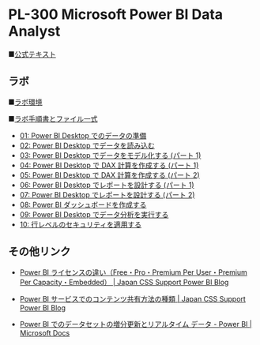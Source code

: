 # PL-300 Microsoft Power BI Data Analyst

■[公式テキスト](https://docs.microsoft.com/ja-jp/learn/certifications/courses/pl-300t00)

## ラボ

■[ラボ環境](https://aka.ms/lab-env)

■[ラボ手順書とファイル一式](https://github.com/sakkuru/PL-300-Microsoft-Power-BI-Data-Analyst.ja-jp)

* [01: Power BI Desktop でのデータの準備](https://github.com/sakkuru/PL-300-Microsoft-Power-BI-Data-Analyst.ja-jp/blob/main/Instructions/01-prepare-data-with-power-query-in-power-bi-desktop.md)
* [02: Power BI Desktop でデータを読み込む](https://github.com/sakkuru/PL-300-Microsoft-Power-BI-Data-Analyst.ja-jp/blob/main/Instructions/02-load-data-with-power-query-in-power-bi-desktop.md)
* [03: Power BI Desktop でデータをモデル化する (パート 1)](https://github.com/sakkuru/PL-300-Microsoft-Power-BI-Data-Analyst.ja-jp/blob/main/Instructions/03-configure-data-model-in-power-bi-desktop.md)
* [04: Power BI Desktop で DAX 計算を作成する (パート 1)](https://github.com/sakkuru/PL-300-Microsoft-Power-BI-Data-Analyst.ja-jp/blob/main/Instructions/04-create-dax-calculations-in-power-bi-desktop.md)
* [05: Power BI Desktop で DAX 計算を作成する (パート 2)](https://github.com/sakkuru/PL-300-Microsoft-Power-BI-Data-Analyst.ja-jp/blob/main/Instructions/05-create-dax-calculations-in-power-bi-desktop-advanced.md)
* [06: Power BI Desktop でレポートを設計する (パート 1)](https://github.com/sakkuru/PL-300-Microsoft-Power-BI-Data-Analyst.ja-jp/blob/main/Instructions/06-design-report-in-power-bi-desktop.md)
* [07: Power BI Desktop でレポートを設計する (パート 2)](https://github.com/sakkuru/PL-300-Microsoft-Power-BI-Data-Analyst.ja-jp/blob/main/Instructions/07-design-report-in-power-bi-desktop-enhanced.md)
* [08: Power BI ダッシュボードを作成する](https://github.com/sakkuru/PL-300-Microsoft-Power-BI-Data-Analyst.ja-jp/blob/main/Instructions/08-create-power-bi-dashboard.md)
* [09: Power BI Desktop でデータ分析を実行する](https://github.com/sakkuru/PL-300-Microsoft-Power-BI-Data-Analyst.ja-jp/blob/main/Instructions/09-perform-data-analysis-in-power-bi-desktop.md)
* [10: 行レベルのセキュリティを適用する](https://github.com/sakkuru/PL-300-Microsoft-Power-BI-Data-Analyst.ja-jp/blob/main/Instructions/10-row-level-security.md)

## その他リンク

* [Power BI ライセンスの違い（Free・Pro・Premium Per User・Premium Per Capacity・Embedded） | Japan CSS Support Power BI Blog](https://jpbap-sqlbi.github.io/blog/powerbi/pbi_license/)

* [Power BI サービスでのコンテンツ共有方法の種類 | Japan CSS Support Power BI Blog](https://jpbap-sqlbi.github.io/blog/powerbi/pbi_contents_share_1/)
* [Power BI でのデータセットの増分更新とリアルタイム データ - Power BI | Microsoft Docs](https://docs.microsoft.com/ja-jp/power-bi/connect-data/incremental-refresh-overview)
